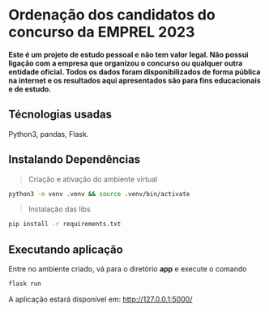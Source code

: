 # Ordenação dos candidatos do concurso da EMPREL 2023

**Este é um projeto de estudo pessoal e não tem valor legal. Não possui ligação com a empresa que organizou o concurso ou qualquer outra entidade oficial. Todos os dados foram disponibilizados de forma pública na internet e os resultados aqui apresentados são para fins educacionais e de estudo.**

## Técnologias usadas

Python3, pandas, Flask.


## Instalando Dependências

> Criação e ativação do ambiente virtual
```bash
python3 -m venv .venv && source .venv/bin/activate
``` 
> Instalação das libs
```bash
pip install -r requirements.txt
``` 
## Executando aplicação

Entre no ambiente criado, vá para o diretório **app** e execute o comando
  ```bash
  flask run
  ```
A aplicação estará disponível em: http://127.0.0.1:5000/

